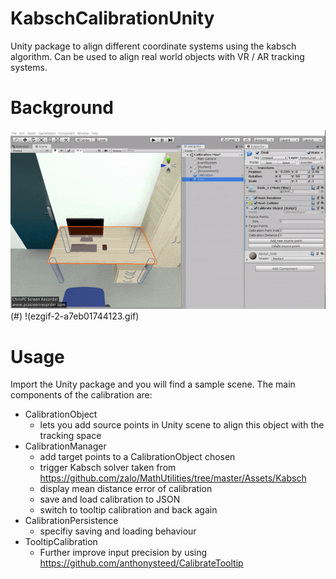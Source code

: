 # KabschCalibrationUnity
Unity package to align different coordinate systems using the kabsch algorithm. Can be used to align real world objects with VR / AR tracking systems.

# Background
![alt text](https://github.com/MaxHeimbrock/KabschCalibrationUnity/blob/main/ezgif-2-a7eb01744123.gif)(#)
!(ezgif-2-a7eb01744123.gif)

# Usage
Import the Unity package and you will find a sample scene. 
The main components of the calibration are:

- CalibrationObject
	- lets you add source points in Unity scene to align this object with the tracking space
- CalibrationManager
	- add target points to a CalibrationObject chosen 
	- trigger Kabsch solver taken from https://github.com/zalo/MathUtilities/tree/master/Assets/Kabsch
	- display mean distance error of calibration 
	- save and load calibration to JSON 
	- switch to tooltip calibration and back again
- CalibrationPersistence 
	- specifiy saving and loading behaviour
- TooltipCalibration
	-  Further improve input precision by using https://github.com/anthonysteed/CalibrateTooltip
